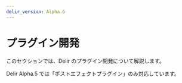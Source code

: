 ```yaml
---
delir_version: Alpha.6
---
```


# プラグイン開発

このセクションでは、Delir のプラグイン開発について解説します。

Delir Alpha.5 では「ポストエフェクトプラグイン」のみ対応しています。
